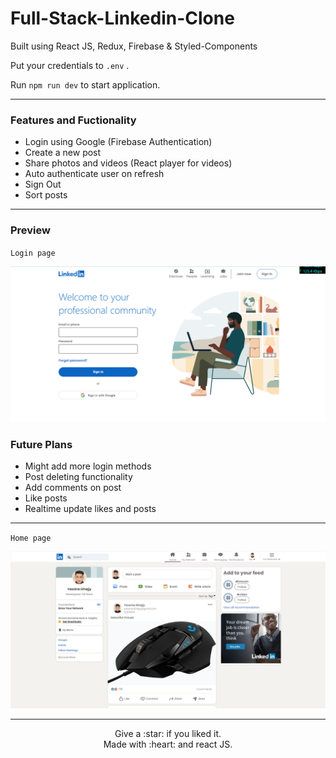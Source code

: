 # Full-Stack-Linkedin-Clone

Built using React JS, Redux, Firebase & Styled-Components 


Put your credentials to  `.env` .




Run `npm run dev` to start application.

----

### Features and Fuctionality

<ul>
    <li>Login using Google (Firebase Authentication)</li>
    <li>Create a new post</li>
    <li>Share photos and videos (React player for videos)</li>
    <li>Auto authenticate user on refresh</li>
    <li>Sign Out</li>
    <li>Sort posts</li>
</ul>

----

### Preview


`Login page`
<p align="center">
    <img src="./public/assets/loginPreview.PNG" />
</p>


### Future Plans


<ul>
    <li>Might add more login methods</li>
    <li>Post deleting functionality</li>
    <li>Add comments on post</li>
    <li>Like posts</li>
    <li>Realtime update likes and posts</li>
</ul>


----


`Home page`
<p align="center">
    <img src="./public/assets/homePreview.PNG" />

</p>


----

<p align="center">
Give a :star: if you liked it.<br>
Made with :heart: and react JS.
</p>
